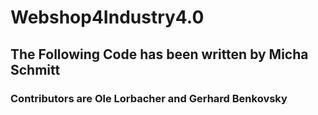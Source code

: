 # Webshop4Industry4.0

## The Following Code has been written by Micha Schmitt
### Contributors are Ole Lorbacher and Gerhard Benkovsky
